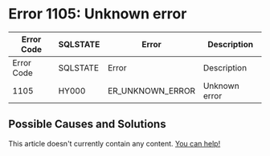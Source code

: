 
# Error 1105: Unknown error


| Error Code | SQLSTATE | Error | Description |
| --- | --- | --- | --- |
| Error Code | SQLSTATE | Error | Description |
| 1105 | HY000 | ER_UNKNOWN_ERROR | Unknown error |




## Possible Causes and Solutions


This article doesn't currently contain any content. [You can help!](/en/writing-and-editing-knowledge-base-articles/)

